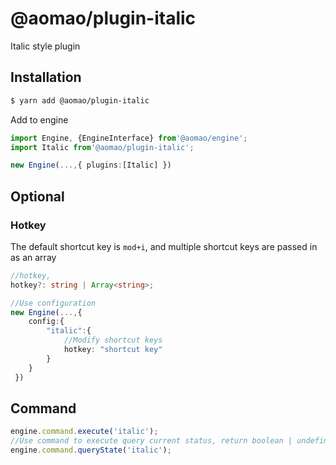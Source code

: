 # @aomao/plugin-italic

Italic style plugin

## Installation

```bash
$ yarn add @aomao/plugin-italic
```

Add to engine

```ts
import Engine, {EngineInterface} from'@aomao/engine';
import Italic from'@aomao/plugin-italic';

new Engine(...,{ plugins:[Italic] })
```

## Optional

### Hotkey

The default shortcut key is `mod+i`, and multiple shortcut keys are passed in as an array

```ts
//hotkey,
hotkey?: string | Array<string>;

//Use configuration
new Engine(...,{
    config:{
        "italic":{
            //Modify shortcut keys
            hotkey: "shortcut key"
        }
    }
 })
```

## Command

```ts
engine.command.execute('italic');
//Use command to execute query current status, return boolean | undefined
engine.command.queryState('italic');
```
